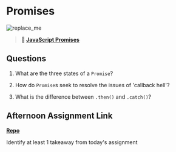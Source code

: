 # Promises

![replace_me](https://codeworks.blob.core.windows.net/public/assets/img/illustrations/placeholder.svg)

> **📖 [JavaScript Promises](https://codeworksacademy.com/fs-student-guide/resources/wk4/02-Promises)**

## Questions

1. What are the three states of a `Promise`?

2. How do `Promise`s seek to resolve the issues of 'callback hell'?

3. What is the difference between `.then()` and `.catch()`?

## Afternoon Assignment Link

**[Repo](https://github.com/Joshua-Jensen/<ASSIGNMENT_REPO>)**

Identify at least 1 takeaway from today's assignment
